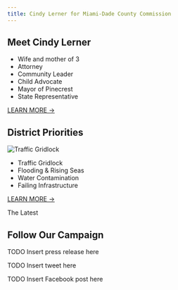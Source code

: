 ```yaml
---
title: Cindy Lerner for Miami-Dade County Commission
---
```


<NewsletterSignup v-slot:top
  heading="It's Time for ACTION"
  secondaryText="Get Involved"
  backgroundImage="https://static.wixstatic.com/media/nsplsh_32746967496c3654743745~mv2_d_7769_2696_s_4_2.jpg"
/>

## Meet Cindy Lerner

- Wife and mother of 3
- Attorney
- Community Leader
- Child Advocate
- Mayor of Pinecrest
- State Representative

<a href="/about/" class="btn btn-lg btn-outline-primary">LEARN MORE →</a>

## District Priorities

![Traffic Gridlock](https://static.wixstatic.com/media/5a3786_8290f97988ba406dbb29c007eb77e00c~mv2_d_4032_2520_s_4_2.jpg)

- Traffic Gridlock
- Flooding & Rising Seas
- Water Contamination
- Failing Infrastructure

<a href="/priorities/" class="btn btn-lg btn-light">LEARN MORE →</a>

<p class="lead">The Latest</p>

## Follow Our Campaign

TODO Insert press release here

TODO Insert tweet here

TODO Insert Facebook post here

<NewsletterSignup v-slot:page-bottom
  heading="Get Involved"
  secondaryText="Stay Updated"
  backgroundImage="https://static.wixstatic.com/media/nsplsh_554e346373347a4e43596f~mv2_d_4033_2999_s_4_2.jpg"
/>
